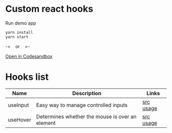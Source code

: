 # Custom react hooks

Run demo app
```
yarn install
yarn start
```

-=    &nbsp;&nbsp; or &nbsp;&nbsp;   =-

[Open in Codesandbox](https://codesandbox.io/p/sandbox/react-hooks-9h73r8) 

# Hooks list

| Name | Description | Links |
| - | - | - |
| useInput | Easy way to manage controlled inputs | [src](src/hooks/useInput.js) [usage](src/pages/useInputTest.jsx) |
| useHover | Determines whether the mouse is over an element | [src](src/hooks/useHover.js) [usage](src/pages/useHoverTest.jsx) |

